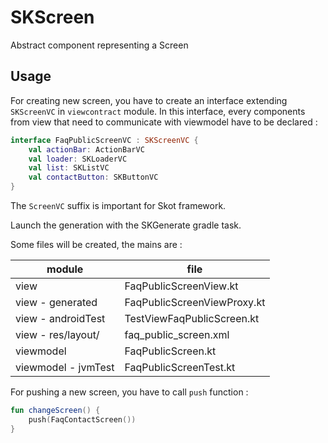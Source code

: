 # SKScreen

Abstract component representing a Screen

## Usage

For creating new screen, you have to create an interface extending `SKScreenVC` in `viewcontract` module.
In this interface, every components from view that need to communicate with viewmodel have to be declared :

```kotlin
interface FaqPublicScreenVC : SKScreenVC {
    val actionBar: ActionBarVC
    val loader: SKLoaderVC
    val list: SKListVC
    val contactButton: SKButtonVC
}
```

The `ScreenVC` suffix is important for Skot framework.

Launch the generation with the SKGenerate gradle task.

Some files will be created, the mains are :

| module | file |
|--|--|
| view | FaqPublicScreenView.kt |
| view - generated | FaqPublicScreenViewProxy.kt |
| view - androidTest | TestViewFaqPublicScreen.kt |
| view - res/layout/ | faq_public_screen.xml |
| viewmodel | FaqPublicScreen.kt |
| viewmodel - jvmTest | FaqPublicScreenTest.kt |


For pushing a new screen, you have to call `push` function :

```kotlin
fun changeScreen() {
    push(FaqContactScreen())
}
```